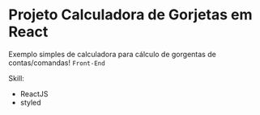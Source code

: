 # Projeto Calculadora de Gorjetas em React

Exemplo simples de calculadora para cálculo de gorgentas de contas/comandas!
`Front-End`

Skill:
- ReactJS
- styled
